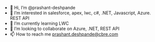 - 👋 Hi, I’m @prashant-deshpande
- 👀 I’m interested in salesforce, apex, lwc, c#, .NET, Javascript, Azure. REST API
- 🌱 I’m currently learning LWC
- 💞️ I’m looking to collaborate on Azure, .NET, REST API
- 📫 How to reach me prashant.deshpande@cbre.com

<!---
prashant-deshpande/prashant-deshpande is a ✨ special ✨ repository because its `README.md` (this file) appears on your GitHub profile.
You can click the Preview link to take a look at your changes.
--->
